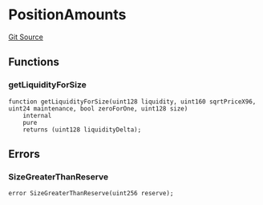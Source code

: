 # PositionAmounts
[Git Source](https://github.com/MarginalProtocol/v1-periphery/blob/2ce1df3e90c9d2b47899fece944f04a7d78d5b16/contracts/libraries/PositionAmounts.sol)


## Functions
### getLiquidityForSize


```solidity
function getLiquidityForSize(uint128 liquidity, uint160 sqrtPriceX96, uint24 maintenance, bool zeroForOne, uint128 size)
    internal
    pure
    returns (uint128 liquidityDelta);
```

## Errors
### SizeGreaterThanReserve

```solidity
error SizeGreaterThanReserve(uint256 reserve);
```

